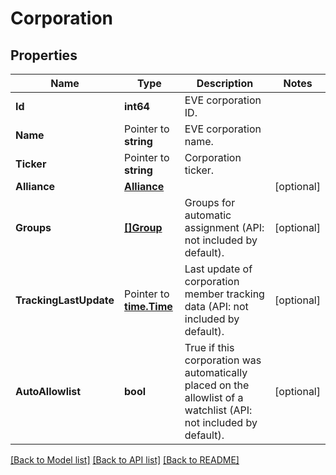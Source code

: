 # Corporation

## Properties

Name | Type | Description | Notes
------------ | ------------- | ------------- | -------------
**Id** | **int64** | EVE corporation ID. | 
**Name** | Pointer to **string** | EVE corporation name. | 
**Ticker** | Pointer to **string** | Corporation ticker. | 
**Alliance** | [**Alliance**](Alliance.md) |  | [optional] 
**Groups** | [**[]Group**](Group.md) | Groups for automatic assignment (API: not included by default). | [optional] 
**TrackingLastUpdate** | Pointer to [**time.Time**](time.Time.md) | Last update of corporation member tracking data (API: not included by default). | [optional] 
**AutoAllowlist** | **bool** | True if this corporation was automatically placed on the allowlist of a watchlist (API: not included by default). | [optional] 

[[Back to Model list]](../README.md#documentation-for-models) [[Back to API list]](../README.md#documentation-for-api-endpoints) [[Back to README]](../README.md)


